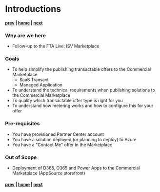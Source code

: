 # Introductions

#### [prev](./welcome.md) | [home](./welcome.md)  | [next](./concepts.md)

### Why are we here
- Follow-up to the FTA Live: ISV Marketplace

### Goals
- To help simplify the publishing transactable offers to the Commercial Marketplace
    - SaaS Transact
    - Managed Application
- To understand the technical requirements when publishing solutions to the Commercial Marketplace 
- To qualify which transactable offer type is right for you
- To understand how metering works and how to configure this for your offer

### Pre-requisites
- You have provisioned Partner Center account
- You have a solution deployed (or planning to deploy) to Azure 
- You have a "Contact Me" offer in the Marketplace 

### Out of Scope
- Deployment of D365, O365 and Power Apps to the Commercial Marketplace (AppSource storefront)


#### [prev](./welcome.md) | [home](./welcome.md)  | [next](./concepts.md)
